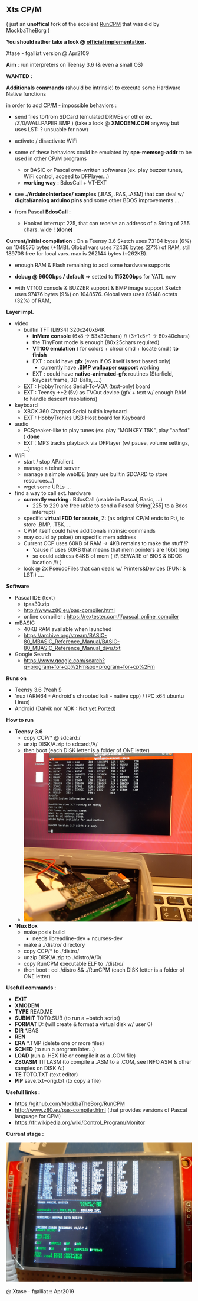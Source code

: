 ## Xts CP/M



( just an **unoffical** fork of the excelent [RunCPM](https://github.com/MockbaTheBorg/RunCPM) that was did by MockbaTheBorg )

**You should rather take a look @ [official implementation](https://github.com/MockbaTheBorg/RunCPM).** 



Xtase - fgalliat version @ Apr2109



**Aim** : run interpreters on Teensy 3.6 (& even a small OS)



**WANTED :**

  **Additionals commands** (should be intrinsic) to execute some Hardware Native functions

  in order to add <u>CP/M - impossible</u> behaviors : 

- send files to/from SDCard (emulated DRIVEs or other ex. /Z/0/WALLPAPER.BMP ) (take a look @ **XMODEM.COM** anyway but uses LST: ? unsuable for now)

- activate / disactivate WiFi

- some of these behaviors could be emulated by **spe-memseg-addr** to be used in other CP/M programs

  - or BASIC or Pascal own-written softwares (ex. play buzzer tunes, WiFi control, acceed to DFPlayer...)
  - **working way** : BdosCall + VT-EXT

- see **./ArduinoInterface/** **samples** (.BAS, .PAS, .ASM) that can deal w/ **digital/analog arduino pins** and some other BDOS improvements ...

- from Pascal **BdosCall** :
  - Hooked interrupt 225, that can receive an address of a String of 255 chars. wide ! **(done)**

    


**Current/Initial compilation :**
  On a Teensy 3.6
  Sketch uses 73184 bytes (6%) on 1048576 bytes (+1MB).
  Global vars uses 72436 bytes (27%) of RAM, still 189708 free for local vars. max is 262144 bytes (~262KB).

  - enough RAM & Flash remaining to add some hardware supports 

  - **debug @ 9600bps / default** => setted to **115200bps** for YATL now

  - with VT100 console & BUZZER support & BMP image support
    Sketch uses 97476 bytes (9%) on 1048576.
    Global vars uses 85148 octets (32%) of RAM,




**Layer impl.**

- video
  - builtin TFT ILI9341 320x240x64K
    - **inMem console** (6x8 -> 53x30chars) // (3+1x5+1 -> 80x40chars)
    - the TinyFont mode is enough (80x25chars required)
    - **VT100 emulation** ( for colors + clrscr cmd + locate cmd ) **to finish**
    - EXT : could have **gfx** (even if OS itself is text based only)
      - currently have **.BMP wallpaper support** working
    - EXT : could have **native-animated-gfx** routines (Starfield, Raycast frame, 3D-Balls, ....) 
  - EXT : HobbyTronics Serial-To-VGA (text-only) board
  - EXT : Teensy ++2 (5v) as TVOut device (gfx + text w/ enough RAM to handle descent resolutions)
- keyboard
  - XBOX 360 Chatpad Serial builtin keyboard
  - EXT : HobbyTronics USB Host board for Keyboard
- audio
  - PCSpeaker-like to play tunes (ex. play "MONKEY.T5K", play "aa#cd" ) **done**
  - EXT : MP3 tracks playback via DFPlayer (w/ pause, volume settings, ...)
- WiFi
  - start / stop AP/client
  - manage a telnet server
  - manage a simple webIDE (may use builtin SDCARD to store resources...)
  - wget some URLs ...
- find a way to call ext. hardware
  - **currently working** : BdosCall (usable in Pascal, Basic, ...)
    - 225 to 229 are free (able to send a Pascal String[255] to a Bdos interrupt)
  - specific **virtual FDD for assets**, Z: (as original CP/M ends to P:), to store .BMP, .T5K, ...
  - CP/M itself could have additionals intrinsic commands 
  - may could by poke() on specific mem address
  - Current CCP uses 60KB of RAM -> 4KB remains to make the stuff !?
    - 'cause if uses 60KB that means that mem pointers are 16bit long
    - so could address 64KB of mem ( /!\\ BEWARE of BIOS & BDOS location /!\\ )
  - look @ 2x PseudoFiles that can deals w/ Printers&Devices (PUN: & LST:) ....



**Software**

- Pascal IDE (text)
  - tpas30.zip
  - http://www.z80.eu/pas-compiler.html
  - online compiller : https://rextester.com/l/pascal_online_compiler
- mBASIC
  - 40KB RAM available when launched
  - https://archive.org/stream/BASIC-80_MBASIC_Reference_Manual/BASIC-80_MBASIC_Reference_Manual_djvu.txt
- Google Search
  - https://www.google.com/search?q=program+for+cp%2Fm&oq=program+for+cp%2Fm



**Runs on**

  - Teensy 3.6 (Yeah !)
  - 'nux (ARM64 - Android's chrooted kali - native cpp) / (PC x64 ubuntu Linux)
  - Android (Dalvik nor NDK : <u>Not yet Ported</u>)



**How to run**

 - **Teensy 3.6**
   - copy CCP/* @ sdcard:/
   - unzip DISK/A.zip to sdcard:/A/
   - then boot (each DISK letter is a folder of ONE letter)
   - ![Teensy 3.6 booting CP/M 2.2](./pictures/yatlCPM_1_mini.jpg)
  - **'Nux Box**
      - make posix build
        - needs libreadline-dev + ncurses-dev
      - make a ./distro/ directory
       - copy CCP/* to ./distro/
       - unzip DISK/A.zip to ./distro/A/0/
       - copy RunCPM executable ELF to ./distro/
       - then boot : cd ./distro && ./RunCPM (each DISK letter is a folder of ONE letter)



**Usefull commands :**

- **EXIT**
- **XMODEM**
- **TYPE** READ.ME
- **SUBMIT** TOTO.SUB (to run a ~batch script)
- **FORMAT** D: (will create & format a virtual disk w/ user 0)
- **DIR** *.BAS
- **REN**
- **ERA** *.TMP (delete one or more files)
- **SCHED** (to run a program later...)
- **LOAD** (run a .HEX file or compile it as a .COM file)
- **Z80ASM** TITI.ASM (to compile a .ASM to a .COM, see INFO.ASM & other samples on DISK A:)
- **TE** TOTO.TXT (text editor)
- **PIP** save.txt=orig.txt (to copy a file)



**Usefull links :**

- https://github.com/MockbaTheBorg/RunCPM
- http://www.z80.eu/pas-compiler.html (that provides versions of Pascal language for CPM)
- https://fr.wikipedia.org/wiki/Control_Program/Monitor



**Current stage :**

![CP/M colored console](./pictures/yatlCPM_colored_1_mini.jpg)



@ Xtase - fgalliat :: Apr2019